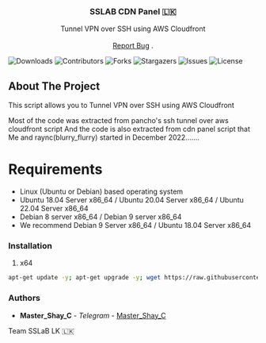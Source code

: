 <br/>
<p align="center">
  <h3 align="center">SSLAB CDN Panel 🇱🇰 </h3>

  <p align="center">
    Tunnel VPN over SSH using AWS Cloudfront
    <br/>
    <br/>
    <a href="https://github.com/noobconner21/SSLAB-CDN-Panel/issues">Report Bug</a>
    .
  </p>
</p>

![Downloads](https://img.shields.io/github/downloads/noobconner21/SSLAB-CDN-Panel/total) ![Contributors](https://img.shields.io/github/contributors/noobconner21/SSLAB-CDN-Panel?color=dark-green) ![Forks](https://img.shields.io/github/forks/noobconner21/SSLAB-CDN-Panel?style=social) ![Stargazers](https://img.shields.io/github/stars/noobconner21/SSLAB-CDN-Panel?style=social) ![Issues](https://img.shields.io/github/issues/noobconner21/SSLAB-CDN-Panel) ![License](https://img.shields.io/github/license/noobconner21/SSLAB-CDN-Panel) 


## About The Project

This script allows you to Tunnel VPN over SSH using AWS Cloudfront

Most of the code was extracted from pancho's ssh tunnel over aws cloudfront script
 And the code is also extracted from cdn panel script that Me and raync(blurry_flurry) started in December 2022.......
 
# Requirements
* Linux (Ubuntu or Debian) based operating system
* Ubuntu 18.04 Server x86_64 / Ubuntu 20.04 Server x86_64 / Ubuntu 22.04 Server x86_64
* Debian 8 server x86_64 / Debian 9 server x86_64
* We recommend Debian 9 Server x86_64 / Ubuntu 18.04 Server x86_64
 

### Installation

1. x64

```sh
apt-get update -y; apt-get upgrade -y; wget https://raw.githubusercontent.com/noobconner21/SSLAB-CDN-Panel/main/cdn.sh; chmod 777 cdn.sh; bash cdn.sh
```


### Authors

* **Master_Shay_C** - *Telegram* - [Master_Shay_C](https://t.me/mastershayc)  

Team SSLaB LK 🇱🇰 
